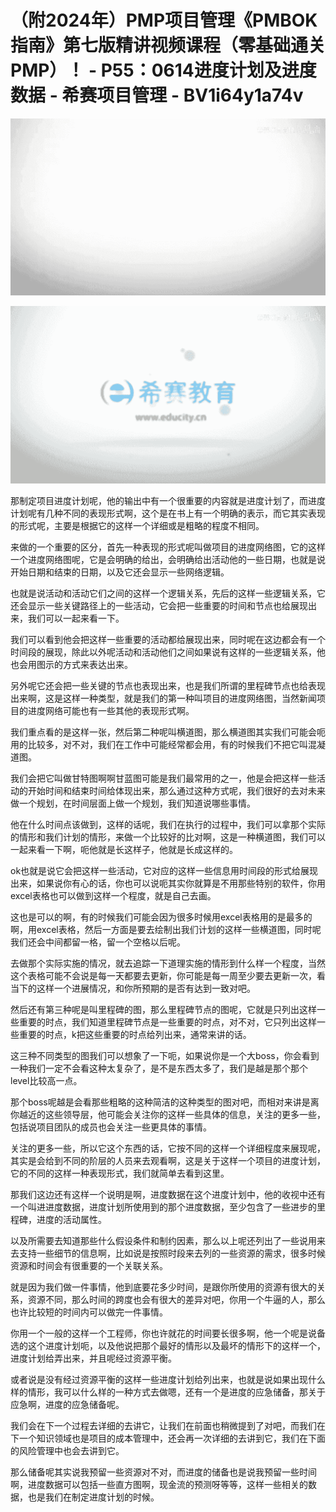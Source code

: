 # （附2024年）PMP项目管理《PMBOK指南》第七版精讲视频课程（零基础通关PMP）！ - P55：0614进度计划及进度数据 - 希赛项目管理 - BV1i64y1a74v

![](img/ddb7b2d7e7544f620301a36531f11507_0.png)

![](img/ddb7b2d7e7544f620301a36531f11507_1.png)

那制定项目进度计划呢，他的输出中有一个很重要的内容就是进度计划了，而进度计划呢有几种不同的表现形式啊，这个是在书上有一个明确的表示，而它其实表现的形式呢，主要是根据它的这样一个详细或是粗略的程度不相同。

来做的一个重要的区分，首先一种表现的形式呢叫做项目的进度网络图，它的这样一个进度网络图呢，它是会明确的给出，会明确给出活动他的一些日期，也就是说开始日期和结束的日期，以及它还会显示一些网络逻辑。

也就是说活动和活动它们之间的这样一个逻辑关系，先后的这样一些逻辑关系，它还会显示一些关键路径上的一些活动，它会把一些重要的时间和节点也给展现出来，我们可以一起来看一下。

我们可以看到他会把这样一些重要的活动都给展现出来，同时呢在这边都会有一个时间段的展现，除此以外呢活动和活动他们之间如果说有这样的一些逻辑关系，他也会用图示的方式来表达出来。

另外呢它还会把一些关键的节点也表现出来，也是我们所谓的里程碑节点也给表现出来啊，这是这样一种类型，就是我们的第一种叫项目的进度网络图，当然新闻项目的进度网络可能也有一些其他的表现形式啊。

我们重点看的是这样一张，然后第二种呢叫横道图，那么横道图其实我们可能会呃用的比较多，对不对，我们在工作中可能经常都会用，有的时候我们不把它叫混凝道图。

我们会把它叫做甘特图啊啊甘蓝图可能是我们最常用的之一，他是会把这样一些活动的开始时间和结束时间给体现出来，那么通过这种方式呢，我们很好的去对未来做一个规划，在时间层面上做一个规划，我们知道说哪些事情。

他在什么时间点该做到，这样的话呢，我们在执行的过程中，我们可以拿那个实际的情形和我们计划的情形，来做一个比较好的比对啊，这是一种横道图，我们可以一起来看一下啊，呃他就是长这样子，他就是长成这样的。

ok也就是说它会把这样一些活动，它对应的这样一些信息用时间段的形式给展现出来，如果说你有心的话，你也可以说呃其实你就算是不用那些特别的软件，你用excel表格也可以做到这样一个程度，就是自己去画。

这也是可以的啊，有的时候我们可能会因为很多时候用excel表格用的是最多的啊，用excel表格，然后一方面是要去绘制出我们计划的这样一些横道图，同时呢我们还会中间都留一格，留一个空格以后呢。

去做那个实际实施的情况，就去追踪一下道理实施的情形到什么样一个程度，当然这个表格可能不会说是每一天都要去更新，你可能是每一周至少要去更新一次，看当下的这样一个进展情况，和你所预期的是否有达到一致对吧。

然后还有第三种呢是叫里程碑的图，那么里程碑节点的图呢，它就是只列出这样一些重要的时点，我们知道里程碑节点是一些重要的时点，对不对，它只列出这样一些重要的时点，k把这些重要的时点给列出来，通常来讲的话。

这三种不同类型的图我们可以想象了一下呃，如果说你是一个大boss，你会看到一种我们一定不会看这种太复杂了，是不是东西太多了，我们是越是那个那个level比较高一点。

那个boss呢越是会看那些粗略的这种简洁的这种类型的图对吧，而相对来讲是离你越近的这些领导层，他可能会关注你的这样一些具体的信息，关注的更多一些，包括说项目团队的成员也会关注一些更具体的事情。

关注的更多一些，所以它这个东西的话，它按不同的这样一个详细程度来展现呢，其实是会给到不同的阶层的人员来去观看啊，这是关于这样一个项目的进度计划，它的不同的这样一种表现形式，我们就简单去看到这里。

那我们这边还有这样一个说明是啊，进度数据在这个进度计划中，他的收视中还有一个叫进进度数据，进度计划所使用到的那个进度数据，至少包含了一些进步的里程碑，进度的活动属性。

以及所需要去知道那些什么假设条件和制约因素，那么以上呢还列出了一些说用来去支持一些细节的信息啊，比如说是按照时段来去列的一些资源的需求，很多时候资源和时间会有很重要的一个关联关系。

就是因为我们做一件事情，他到底要花多少时间，是跟你所使用的资源有很大的关系，资源不同，那么时间的跨度也会有很大的差异对吧，你用一个牛逼的人，那么也许比较短的时间内可以做完一件事情。

你用一个一般的这样一个工程师，你也许就花的时间要长很多啊，他一个呢是说备选的这个进度计划呃，以及他说把那个最好的情形以及最坏的情形下的这样一个，进度计划给弄出来，并且呢经过资源平衡。

或者说是没有经过资源平衡的这样一些进度计划给列出来，也就是说如果出现什么样的情形，我可以什么样的一种方式去做嗯，还有一个是进度的应急储备，那关于应急啊，进度的应急储备呢。

我们会在下一个过程去详细的去讲它，让我们在前面也稍微提到了对吧，而我们在下一个知识领域也是项目的成本管理中，还会再一次详细的去讲到它，我们在下面的风险管理中也会去讲到它。

那么储备呢其实说我预留一些资源对不对，而进度的储备也是说我预留一些时间啊，进度数据可以包括一些直方图啊，现金流的预测呀等等，这样一些相关的数据，也是我们在制定进度计划的时候。

